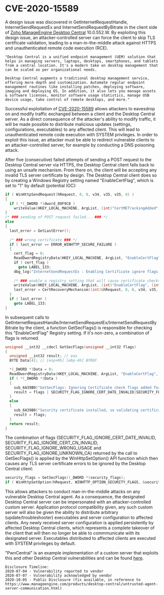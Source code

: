 # CVE-2020-15589

A design issue was discovered in GetInternetRequestHandle, InternetSendRequestEx and InternetSendRequestByBitrate in the client side of [Zoho ManageEngine Desktop Central](https://www.manageengine.com/products/desktop-central/) 10.0.552.W. By exploiting this design issue, an attacker-controlled server can force the client to skip TLS certificate validation, leading to a man-in-the-middle attack against HTTPS and unauthenticated remote code execution (RCE).

```
"Desktop Central is a unified endpoint management (UEM) solution that helps in managing servers, laptops, desktops, smartphones, and tablets from a central location. It's a modern take on desktop management that can be scaled as per organizational needs.

Desktop Central augments a traditional desktop management service, offering more depth and customization. Automate regular endpoint management routines like installing patches, deploying software, imaging and deploying OS. In addition, it also lets you manage assets & software licenses, monitor software usage statistics, manage USB device usage, take control of remote desktops, and more."
```

Successful exploitation of [CVE-2020-15589](https://nvd.nist.gov/vuln/detail/CVE-2020-15589) allows attackers to eavesdrop on and modify traffic exchanged between a client and the Desktop Central server. As a direct consequence of the attacker's ability to modify traffic, it will be made possible to distribute malicious updates (settings, configurations, executables) to any affected client. This will lead to unauthenticated remote code execution with SYSTEM privileges. In order to exploit this issue, an attacker must be able to redirect vulnerable clients to an attacker-controlled server, for example by conducting a DNS poisoning attack.

After five (consecutive) failed attempts of sending a POST request to the Desktop Central server via HTTPS, the Desktop Central client falls back to using an unsafe mechanism. From there on, the client will be accepting any invalid TLS server certificate by design. The Desktop Central client does so by creating a Windows Registry setting named "EnableCertFlag", which is set to "1" by default (potential IOC):
``` c
if ( WinHttpSendRequest(hRequest, 0, 0, v34, v35, v35, 0) )
{
  if ( *(_DWORD *)dword_89F9C8 )
    writeValue(HKEY_LOCAL_MACHINE, ArgList, (int)"CertMETrackingAdded", 0, 4u);
}
/* ### sending of POST request failed... ### */
else
{ 
  last_error = GetLastError();
 
  /* ### wrong certificate ### */
  if ( last_error == ERROR_WINHTTP_SECURE_FAILURE )
  {
    cert_flag = 0;
    ReadDwordRegistryData(HKEY_LOCAL_MACHINE, ArgList, "EnableCertFlag", (LPBYTE)&cert_flag);
    if ( cert_flag )
      goto LABEL_133;
    dbg_log("InternetSendRequestEx : Enabling Certificate ignore flags \n", v66);
    
    /* ### enable a registry setting that will cause certificate checks to be bypassed ### */
    writeValue(HKEY_LOCAL_MACHINE, ArgList, (int)"EnableCertFlag", (int)"1", 4u);    
    last_error = CertRecoveryMechanism((int)&hRequest, 0, 0, v34, v35, v35, 0, Buffer, 0);
  }
  if ( last_error )
    goto LABEL_133;
}
```

In subsequent calls to GetInternetRequestHandle/InternetSendRequestEx/InternetSendRequestByBitrate by the client, a function GetSecFlags() is responsible for checking this "EnableCertFlag" Registry setting. If it's non-zero, a combination of flags is returned.

``` c
unsigned __int32 __cdecl GetSecFlags(unsigned __int32 flags)
{
  unsigned __int32 result; // eax
  BYTE Data[4]; // [esp+0h] [ebp-4h] BYREF

  *(_DWORD *)Data = 0;
  ReadDwordRegistryData(HKEY_LOCAL_MACHINE, ArgList, "EnableCertFlag", Data);
  if ( *(_DWORD *)Data )
  {
    sub_6A39B0("GetSecFlags: Ignoring Certificate check flags added for communication \n");
    result = flags | SECURITY_FLAG_IGNORE_CERT_DATE_INVALID|SECURITY_FLAG_IGNORE_CERT_CN_INVALID|SECURITY_FLAG_IGNORE_WRONG_USAGE|SECURITY_FLAG_IGNORE_UNKNOWN_CA;
  }
  else
  {
    sub_6A39B0("Security certificate installed, so validating certificate AND Certificate flags are ignored \n");
    result = flags;
  }
  return result;
}
```
The combination of flags (SECURITY_FLAG_IGNORE_CERT_DATE_INVALID, SECURITY_FLAG_IGNORE_CERT_CN_INVALID, SECURITY_FLAG_IGNORE_WRONG_USAGE and SECURITY_FLAG_IGNORE_UNKNOWN_CA) returned by the call to GetSecFlags() is applied by the WinHttpSetOption() API function which then causes any TLS server certificate errors to be ignored by the Desktop Central client:

``` c
security_flags = GetSecFlags((_DWORD *)security_flags);
if ( WinHttpSetOption(hRequest, WINHTTP_OPTION_SECURITY_FLAGS, &security_flags, 4u) )
```

 This allows attackers to conduct man-in-the-middle attacks on any vulnerable Desktop Central agent. As a consequence, the designated Desktop Central server can be impersonated with an attacker-controlled custom server. Application protocol compatibility given, any such custom server will also be given the ability to distribute arbitrary (update/troubleshooter) executables and server configuration to affected clients. Any newly received server configuration is applied persistently by affected Desktop Central clients, which represents a complete takeover of the client that will then no longer be able to commmunicate with its designated server. Executables distributed to affected clients are executed with SYSTEM privileges by default.
 
 "PwnCentral" is an example implementation of a custom server that exploits this and other Desktop Central vulnerabilities and can be found [here](https://github.com/patois/zohocorp_dc/blob/master/dc_poc.py).

```
Disclosure Timeline:
2020-07-04 - Vulnerability reported to vendor
2020-07-07 - Vulnerability acknowledged by vendor
2020-10-05 - Public Disclosure (fix available, in reference to https://www.manageengine.com/products/desktop-central/untrusted-agent-server-communication.html)
```
